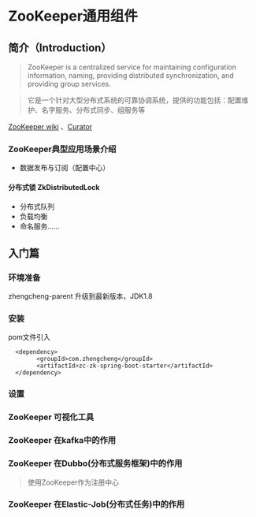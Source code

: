 # ZooKeeper通用组件

## **简介**（Introduction）

> ZooKeeper is a centralized service for maintaining configuration information, naming, providing distributed synchronization, and providing group services.

> 它是一个针对大型分布式系统的可靠协调系统，提供的功能包括：配置维护、名字服务、分布式同步、组服务等

[ZooKeeper wiki](https://cwiki.apache.org/confluence/display/ZooKeeper/Index) 、[Curator](http://curator.apache.org)

### ZooKeeper典型应用场景介绍

- 数据发布与订阅（配置中心）

#### 分布式锁 ZkDistributedLock

- 分布式队列
- 负载均衡
- 命名服务......


## **入门篇**

### **环境准备**

zhengcheng-parent 升级到最新版本，JDK1.8

### **安装**

pom文件引入

```
  <dependency>
        <groupId>com.zhengcheng</groupId>
        <artifactId>zc-zk-spring-boot-starter</artifactId>
  </dependency>
```

### **设置**


### ZooKeeper 可视化工具

### ZooKeeper 在kafka中的作用

### ZooKeeper 在Dubbo(分布式服务框架)中的作用 

> 使用ZooKeeper作为注册中心


### ZooKeeper 在Elastic-Job(分布式任务)中的作用 